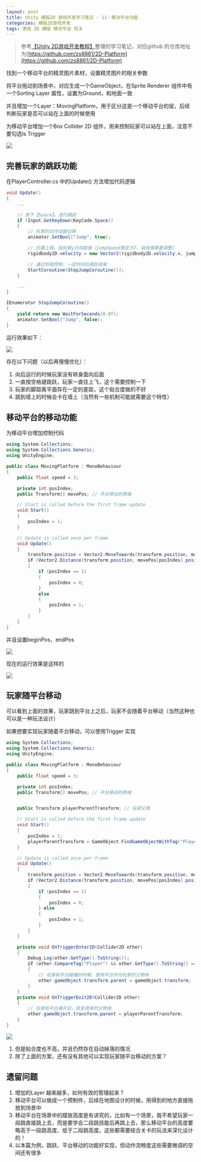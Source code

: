 ```yaml
---
layout: post
title: Unity 横版2D 游戏开发学习笔记 - 11：移动平台功能
categories: 横版2D游戏开发
tags: 游戏 2D 横版 移动平台 机关
---
```


>参考[【Unity 2D游戏开发教程】](https://www.bilibili.com/video/BV1sE411L7kV)整理的学习笔记，对应github 的仓库地址为[https://github.com/zs8861/2D-Platform](https://github.com/zs8861/2D-Platform)

找到一个移动平台的精灵图片素材，设置精灵图片的相关参数

将平台拖动到场景中，对应生成一个GameObject，在Sprite Renderer 组件中有一个Sorting Layer 属性，设置为Ground，和地面一致

并且增加一个Layer：MovingPlatform，用于区分这是一个移动平台的层，后续判断玩家是否可以站在上面的时候使用

为移动平台增加一个Box Collider 2D 组件，用来控制玩家可以站在上面，注意不要勾选Is Trigger

![](../media/image/2024-12-15/01-01.png)

## 完善玩家的跳跃功能

在PlayerController.cs 中的Update() 方法增加代码逻辑

```c#
void Update()
{
	...

    // 按下【Space】，进行跳跃
    if (Input.GetKeyDown(KeyCode.Space))
    {
        // 玩家的动作动画切换
        animator.SetBool("Jump", true);

        // 位置上移，给玩家y方向赋值（jumpSpeed暂定为7，具体值需要调整）
        rigidbody2D.velocity = new Vector2(rigidbody2D.velocity.x, jumpSpeed);

        // 通过协程控制，一定时间后跳跃结束
        StartCoroutine(StopJumpCoroutine());
    }

    ...
}

IEnumerator StopJumpCoroutine()
{
    yield return new WaitForSeconds(0.8f);
    animator.SetBool("Jump", false);
}
```

运行效果如下：

![](../media/image/2024-12-15/01-02.gif)

存在以下问题（以后再慢慢优化）：

1. 向后运行的时候玩家没有转身面向后面
2. 一直按空格键跳跃，玩家一直往上飞，这个需要控制一下
3. 玩家的脚距离平面存在一定的差距，这个贴合度做的不好
4. 跳到墙上的时候会卡在墙上（当然有一些机制可能就需要这个特性）

## 移动平台的移动功能

为移动平台增加控制代码

```c#
using System.Collections;
using System.Collections.Generic;
using UnityEngine;

public class MovingPlatform : MonoBehaviour
{
    public float speed = 3;

    private int posIndex;
    public Transform[] movePos; // 平台移动的两端

    // Start is called before the first frame update
    void Start()
    {
        posIndex = 1;
    }

    // Update is called once per frame
    void Update()
    {
        transform.position = Vector2.MoveTowards(transform.position, movePos[posIndex].position, speed * Time.deltaTime);
        if (Vector2.Distance(transform.position, movePos[posIndex].position) < 0.1f)
        {
            if (posIndex == 1)
            {
                posIndex = 0;
            } 
            else
            {
                posIndex = 1;
            }
        }
    }
}
```

并且设置beginPos、endPos

![](../media/image/2024-12-15/01-03.png)

现在的运行效果是这样的

![](../media/image/2024-12-15/01-04.gif)

## 玩家随平台移动

可以看到上面的效果，玩家跳到平台上之后，玩家不会随着平台移动（当然这种也可以是一种玩法设计）

如果想要实现玩家随着平台移动，可以使用Trigger 实现

```c#
using System.Collections;
using System.Collections.Generic;
using UnityEngine;

public class MovingPlatform : MonoBehaviour
{
    public float speed = 3;

    private int posIndex;
    public Transform[] movePos; // 平台移动的两端


    public Transform playerParentTransform; // 玩家父类

    // Start is called before the first frame update
    void Start()
    {
        posIndex = 1;
        playerParentTransform = GameObject.FindGameObjectWithTag("Player").transform.parent;
    }

    // Update is called once per frame
    void Update()
    {
        transform.position = Vector2.MoveTowards(transform.position, movePos[posIndex].position, speed * Time.deltaTime);
        if (Vector2.Distance(transform.position, movePos[posIndex].position) < 0.1f)
        {
            if (posIndex == 1)
            {
                posIndex = 0;
            } else
            {
                posIndex = 1;
            }
        }
    }

    private void OnTriggerEnter2D(Collider2D other)
    {
        Debug.Log(other.GetType().ToString());
        if (other.CompareTag("Player") && other.GetType().ToString() == "UnityEngine.BoxCollider2D")
        {
            // 玩家和平台碰撞的时候，使用平台作为玩家的父物体
            other.gameObject.transform.parent = gameObject.transform;
        }
    }
    private void OnTriggerExit2D(Collider2D other)
    {
        // 玩家和平台离开后，恢复原来的父物体
        other.gameObject.transform.parent = playerParentTransform;
    }
}
```

![](../media/image/2024-12-15/01-05.gif)

1. 但是贴合度也不高，并且仍然存在自动掉落的情况
2. 除了上面的方案，还有没有其他可以实现玩家随平台移动的方案？

## 遗留问题

1. 增加的Layer 越来越多，如何有效的管理起来？
2. 移动平台可以做成一个预制件，后续在地图设计的时候，用得到的地方直接拖放到场景中
3. 移动平台在场景中的摆放高度是有讲究的，比如有一个场景，我不希望玩家一段跳直接跳上去，而是要学会二段跳技能后再跳上去，那么移动平台的高度要略高于一段跳高度、低于二段跳高度。这些都需要结合关卡的玩法来深化设计的！
4. 以本篇为例，跳跃、平台移动的功能好实现，但动作流畅度这些需要微调的空间还有很多
